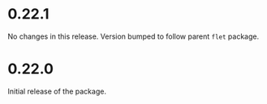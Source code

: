 # 0.22.1

No changes in this release. Version bumped to follow parent `flet` package.

# 0.22.0

Initial release of the package.